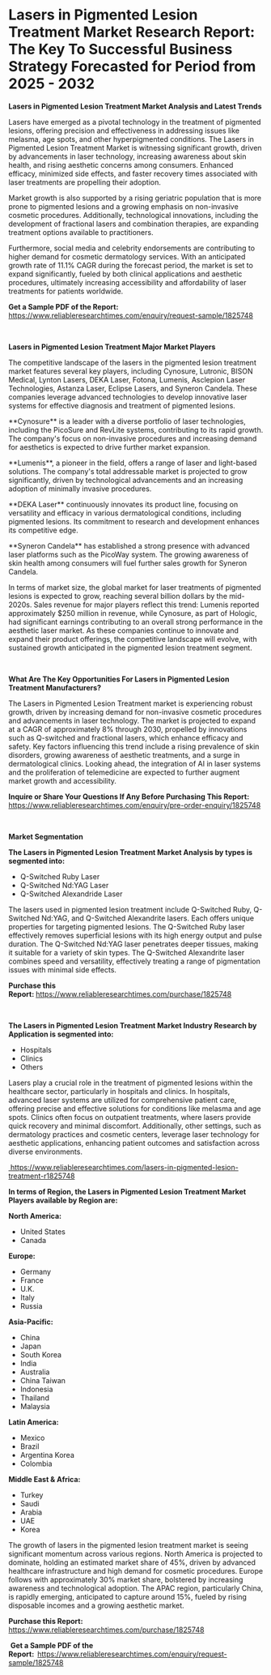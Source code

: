 <p><h1>Lasers in Pigmented Lesion Treatment Market Research Report: The Key To Successful Business Strategy Forecasted for Period from 2025 - 2032</h1></p><p><strong>Lasers in Pigmented Lesion Treatment Market Analysis and Latest Trends</strong></p>
<p><p>Lasers have emerged as a pivotal technology in the treatment of pigmented lesions, offering precision and effectiveness in addressing issues like melasma, age spots, and other hyperpigmented conditions. The Lasers in Pigmented Lesion Treatment Market is witnessing significant growth, driven by advancements in laser technology, increasing awareness about skin health, and rising aesthetic concerns among consumers. Enhanced efficacy, minimized side effects, and faster recovery times associated with laser treatments are propelling their adoption.</p><p>Market growth is also supported by a rising geriatric population that is more prone to pigmented lesions and a growing emphasis on non-invasive cosmetic procedures. Additionally, technological innovations, including the development of fractional lasers and combination therapies, are expanding treatment options available to practitioners. </p><p>Furthermore, social media and celebrity endorsements are contributing to higher demand for cosmetic dermatology services. With an anticipated growth rate of 11.1% CAGR during the forecast period, the market is set to expand significantly, fueled by both clinical applications and aesthetic procedures, ultimately increasing accessibility and affordability of laser treatments for patients worldwide.</p></p>
<p><strong>Get a Sample PDF of the Report:&nbsp;</strong> <a href="https://www.reliableresearchtimes.com/enquiry/request-sample/1825748?utm_campaign=2006&utm_medium=2&utm_source=Github&utm_content=ia&utm_term=14042025&utm_id=lasers-in-pigmented-lesion-treatment">https://www.reliableresearchtimes.com/enquiry/request-sample/1825748</a></p>
<p>&nbsp;</p>
<p><strong>Lasers in Pigmented Lesion Treatment Major Market Players</strong></p>
<p><p>The competitive landscape of the lasers in the pigmented lesion treatment market features several key players, including Cynosure, Lutronic, BISON Medical, Lynton Lasers, DEKA Laser, Fotona, Lumenis, Asclepion Laser Technologies, Astanza Laser, Eclipse Lasers, and Syneron Candela. These companies leverage advanced technologies to develop innovative laser systems for effective diagnosis and treatment of pigmented lesions.</p><p>**Cynosure** is a leader with a diverse portfolio of laser technologies, including the PicoSure and RevLite systems, contributing to its rapid growth. The company's focus on non-invasive procedures and increasing demand for aesthetics is expected to drive further market expansion.</p><p>**Lumenis**, a pioneer in the field, offers a range of laser and light-based solutions. The company's total addressable market is projected to grow significantly, driven by technological advancements and an increasing adoption of minimally invasive procedures.</p><p>**DEKA Laser** continuously innovates its product line, focusing on versatility and efficacy in various dermatological conditions, including pigmented lesions. Its commitment to research and development enhances its competitive edge.</p><p>**Syneron Candela** has established a strong presence with advanced laser platforms such as the PicoWay system. The growing awareness of skin health among consumers will fuel further sales growth for Syneron Candela.</p><p>In terms of market size, the global market for laser treatments of pigmented lesions is expected to grow, reaching several billion dollars by the mid-2020s. Sales revenue for major players reflect this trend: Lumenis reported approximately $250 million in revenue, while Cynosure, as part of Hologic, had significant earnings contributing to an overall strong performance in the aesthetic laser market. As these companies continue to innovate and expand their product offerings, the competitive landscape will evolve, with sustained growth anticipated in the pigmented lesion treatment segment.</p></p>
<p>&nbsp;</p>
<p><strong>What Are The Key Opportunities For Lasers in Pigmented Lesion Treatment Manufacturers?</strong></p>
<p><p>The Lasers in Pigmented Lesion Treatment market is experiencing robust growth, driven by increasing demand for non-invasive cosmetic procedures and advancements in laser technology. The market is projected to expand at a CAGR of approximately 8% through 2030, propelled by innovations such as Q-switched and fractional lasers, which enhance efficacy and safety. Key factors influencing this trend include a rising prevalence of skin disorders, growing awareness of aesthetic treatments, and a surge in dermatological clinics. Looking ahead, the integration of AI in laser systems and the proliferation of telemedicine are expected to further augment market growth and accessibility.</p></p>
<p><strong>Inquire or Share Your Questions If Any Before Purchasing This Report:</strong> <a href="https://www.reliableresearchtimes.com/enquiry/pre-order-enquiry/1825748?utm_campaign=2006&utm_medium=2&utm_source=Github&utm_content=ia&utm_term=14042025&utm_id=lasers-in-pigmented-lesion-treatment">https://www.reliableresearchtimes.com/enquiry/pre-order-enquiry/1825748</a></p>
<p>&nbsp;</p>
<p><strong>Market Segmentation</strong></p>
<p><strong>The Lasers in Pigmented Lesion Treatment Market Analysis by types is segmented into:</strong></p>
<p><ul><li>Q-Switched Ruby Laser</li><li>Q-Switched Nd:YAG Laser</li><li>Q-Switched Alexandride Laser</li></ul></p>
<p><p>The lasers used in pigmented lesion treatment include Q-Switched Ruby, Q-Switched Nd:YAG, and Q-Switched Alexandrite lasers. Each offers unique properties for targeting pigmented lesions. The Q-Switched Ruby laser effectively removes superficial lesions with its high energy output and pulse duration. The Q-Switched Nd:YAG laser penetrates deeper tissues, making it suitable for a variety of skin types. The Q-Switched Alexandrite laser combines speed and versatility, effectively treating a range of pigmentation issues with minimal side effects.</p></p>
<p><strong>Purchase this Report:&nbsp;</strong><a href="https://www.reliableresearchtimes.com/purchase/1825748?utm_campaign=2006&utm_medium=2&utm_source=Github&utm_content=ia&utm_term=14042025&utm_id=lasers-in-pigmented-lesion-treatment">https://www.reliableresearchtimes.com/purchase/1825748</a></p>
<p>&nbsp;</p>
<p><strong>The Lasers in Pigmented Lesion Treatment Market Industry Research by Application is segmented into:</strong></p>
<p><ul><li>Hospitals</li><li>Clinics</li><li>Others</li></ul></p>
<p><p>Lasers play a crucial role in the treatment of pigmented lesions within the healthcare sector, particularly in hospitals and clinics. In hospitals, advanced laser systems are utilized for comprehensive patient care, offering precise and effective solutions for conditions like melasma and age spots. Clinics often focus on outpatient treatments, where lasers provide quick recovery and minimal discomfort. Additionally, other settings, such as dermatology practices and cosmetic centers, leverage laser technology for aesthetic applications, enhancing patient outcomes and satisfaction across diverse environments.</p></p>
<p><a href="https://www.reliableresearchtimes.com/lasers-in-pigmented-lesion-treatment-r1825748?utm_campaign=2006&utm_medium=2&utm_source=Github&utm_content=ia&utm_term=14042025&utm_id=lasers-in-pigmented-lesion-treatment">&nbsp;https://www.reliableresearchtimes.com/lasers-in-pigmented-lesion-treatment-r1825748</a></p>
<p><strong>In terms of Region, the Lasers in Pigmented Lesion Treatment Market Players available by Region are:</strong></p>
<p>
    <p> <strong> North America: </strong>
        <ul>
            <li>United States</li>
            <li>Canada</li>
        </ul>
        </p> 
    <p> <strong> Europe: </strong>
        <ul>
            <li>Germany</li>
            <li>France</li>
            <li>U.K.</li>
            <li>Italy</li>
            <li>Russia</li>
        </ul>
        </p> 
    <p> <strong> Asia-Pacific: </strong>
        <ul>
            <li>China</li>
            <li>Japan</li>
            <li>South Korea</li>
            <li>India</li>
            <li>Australia</li>
            <li>China Taiwan</li>
            <li>Indonesia</li>
            <li>Thailand</li>
            <li>Malaysia</li>
        </ul>
        </p> 
    <p> <strong> Latin America: </strong>
        <ul>
            <li>Mexico</li>
            <li>Brazil</li>
            <li>Argentina Korea</li>
            <li>Colombia</li>
        </ul>
        </p> 
    <p> <strong> Middle East & Africa: </strong>
        <ul>
            <li>Turkey</li>
            <li>Saudi</li>
            <li>Arabia</li>
            <li>UAE</li>
            <li>Korea</li>
        </ul>
    </p>
    </p>
<p><p>The growth of lasers in the pigmented lesion treatment market is seeing significant momentum across various regions. North America is projected to dominate, holding an estimated market share of 45%, driven by advanced healthcare infrastructure and high demand for cosmetic procedures. Europe follows with approximately 30% market share, bolstered by increasing awareness and technological adoption. The APAC region, particularly China, is rapidly emerging, anticipated to capture around 15%, fueled by rising disposable incomes and a growing aesthetic market.</p></p>
<p><strong>Purchase this Report: </strong><a href="https://www.reliableresearchtimes.com/purchase/1825748?utm_campaign=2006&utm_medium=2&utm_source=Github&utm_content=ia&utm_term=14042025&utm_id=lasers-in-pigmented-lesion-treatment">https://www.reliableresearchtimes.com/purchase/1825748</a></p>
<p>&nbsp;<strong>Get a Sample PDF of the Report:&nbsp;&nbsp;</strong><a href="https://www.reliableresearchtimes.com/enquiry/request-sample/1825748?utm_campaign=2006&utm_medium=2&utm_source=Github&utm_content=ia&utm_term=14042025&utm_id=lasers-in-pigmented-lesion-treatment">https://www.reliableresearchtimes.com/enquiry/request-sample/1825748</a></p>
<p><strong></strong></p>
<p><p></p><p></p><p></p></p>